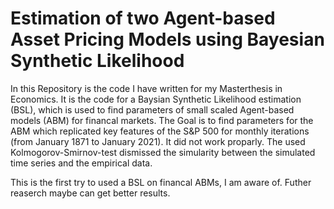 # Estimation of two Agent-based Asset Pricing Models using Bayesian Synthetic Likelihood

In this Repository is the code I have written for my Masterthesis in Economics.
It is the code for a Baysian Synthetic Likelihood estimation (BSL), which is used to find parameters of small scaled Agent-based models (ABM) for financal markets.
The Goal is to find parameters for the ABM which replicated key features of the S&P 500 for monthly iterations (from January 1871 to January 2021).
It did not work proparly. The used Kolmogorov-Smirnov-test dismissed the simularity between the simulated time series and the empirical data.

This is the first try to used a BSL on financal ABMs, I am aware of. Futher reaserch maybe can get better results.
